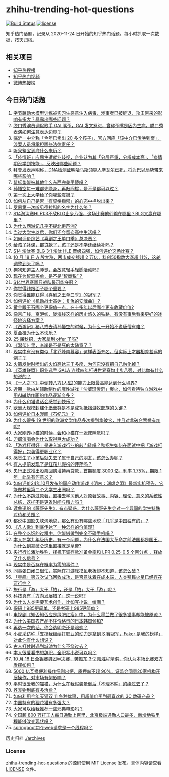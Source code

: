# zhihu-trending-hot-questions

[![Build Status](https://github.com/justjavac/zhihu-trending-hot-questions/workflows/ci/badge.svg?branch=master)](https://github.com/justjavac/zhihu-trending-hot-questions/actions)
[![license](https://img.shields.io/github/license/justjavac/zhihu-trending-hot-questions)](https://github.com/justjavac/zhihu-trending-hot-questions/blob/master/LICENSE)

知乎热门话题，记录从 2020-11-24
日开始的知乎热门话题。每小时抓取一次数据，按天[归档](./archives)。

## 相关项目

- [知乎热搜榜](https://github.com/justjavac/zhihu-trending-top-search)
- [知乎热门视频](https://github.com/justjavac/zhihu-trending-hot-video)
- [微博热搜榜](https://github.com/justjavac/weibo-trending-hot-search)

## 今日热门话题

<!-- BEGIN -->
<!-- 最后更新时间 Sat Oct 19 2024 12:26:18 GMT+0800 (China Standard Time) -->

1. [字节跳动大模型训练被实习生恶意注入病毒，涉事者已被辞退，攻击带来的影响有多大？暴露出哪些问题？](https://www.zhihu.com/question/1296528119)
1. [脱口秀演员调侃歌手 GAI 嘴歪，GAI 发文怒怼，曾称歪嘴是因为生病，脱口秀表演如何注意表达边界？](https://www.zhihu.com/question/1284883865)
1. [临沂一中介称「今年已卖出 20 多个孩子」，官方回应「该中介已传唤到案」，涉案人员将承担哪些法律责任？](https://www.zhihu.com/question/1259014200)
1. [听泉鉴宝到底什么来历？](https://www.zhihu.com/question/641805007)
1. [「疫情班」应届生遭就业歧视，企业认为其「分层严重，分辨成本高」、「疫情期没学到技能」，反映出哪些问题？](https://www.zhihu.com/question/1258506906)
1. [拜登发表声明称，DNA检测证明哈马斯领导人辛瓦尔已死，将为巴以局势带来哪些影响？](https://www.zhihu.com/question/1238118643)
1. [鼠标垫能被其他什么东西完美平替吗？](https://www.zhihu.com/question/850271740)
1. [孙悟空每一难都先隐身，再敲闷棍，是不是都可以过？](https://www.zhihu.com/question/667976449)
1. [第一次上大学给了你哪些震撼？](https://www.zhihu.com/question/664198162)
1. [如何从自己是否「有资格抑郁」的心态中挣脱出来？](https://www.zhihu.com/question/668022302)
1. [罗恩第一次听见德拉科的名字为什么笑？](https://www.zhihu.com/question/664256916)
1. [S14淘汰赛HLE1:3不敌BLG止步八强，这场比赛他们输在哪里？BLG又赢在哪里？](https://www.zhihu.com/question/1309817522)
1. [为什么西游记几乎不提北俱芦洲?](https://www.zhihu.com/question/962924281)
1. [当过大学生以后，你们还会留恋高中生活吗？](https://www.zhihu.com/question/1204801442)
1. [如何评价综艺《喜剧之王单口季》总决赛？](https://www.zhihu.com/question/1297015366)
1. [给孩子补课，都贷款了，孩子还是不学还继续补吗？](https://www.zhihu.com/question/667299055)
1. [S14 淘汰赛 BLG 3:1 淘汰 HLE 晋级四强，如何评价这场比赛？](https://www.zhihu.com/question/1289984189)
1. [10 月 18 日 A 股大涨，两市成交额超 2 万亿，科创50指数大涨超 11%，这轮调整到头了吗？](https://www.zhihu.com/question/1235750246)
1. [狗狗知道主人睡觉，会故意轻手轻脚活动吗?](https://www.zhihu.com/question/350491086)
1. [现在为智驾买单，是不是“智商税”？](https://www.zhihu.com/question/737789031)
1. [S14世界赛哪只战队最可能夺冠？](https://www.zhihu.com/question/700344207)
1. [你觉得钱跟面子哪个重要？](https://www.zhihu.com/question/502465602)
1. [你觉得谁能获得《喜剧之王单口季》的冠军？](https://www.zhihu.com/question/664792031)
1. [如何评价《机动战士高达：复仇的安魂曲》？](https://www.zhihu.com/question/1245640395)
1. [黄金跟玉石哪个更保值一点，在十多年以后哪个更有收藏价值?](https://www.zhihu.com/question/669117194)
1. [像京广线、京沪线、陇海线这样的历史悠久的铁路，有没有事后看来更好的途径地选择方案？](https://www.zhihu.com/question/657694363)
1. [《西游记》猪八戒去请孙悟空的时候，为什么一开始不说唐僧有难？](https://www.zhihu.com/question/809447402)
1. [夏金桂为什么不快乐？](https://www.zhihu.com/question/655342029)
1. [25 届秋招，大家拿到 offer 了吗?](https://www.zhihu.com/question/667707669)
1. [《潜伏》里，李崖是不是死的太随意了？](https://www.zhihu.com/question/651830670)
1. [现实中有没有类似「北乔峰南慕容」这样表面齐名，但实际上才器相差甚远的例子？](https://www.zhihu.com/question/27738577)
1. [火箭发射时喷出的火焰高达三千多度，为何它没有把自己融化掉？](https://www.zhihu.com/question/638955635)
1. [《英雄联盟》职业选手 GALA 连续四年打进世界赛均止步八强，对此你有什么想说的？](https://www.zhihu.com/question/1236239076)
1. [《一人之下》中倒转八方(人磁)的能力上限最高能达到什么境界?](https://www.zhihu.com/question/623921570)
1. [近期一款由AI辅助制作的魔性游戏「沙威玛传奇」爆火，如何看待独立游戏中用AI辅助作画的作品逐渐变多？](https://www.zhihu.com/question/871157123)
1. [为什么和猫说话会感觉到快乐？](https://www.zhihu.com/question/615903139)
1. [欧洲大规模封建化堡垒群是不是成功抵挡游牧部族的关键？](https://www.zhihu.com/question/514623346)
1. [如何评价日本漫画《石纪元》？](https://www.zhihu.com/question/305544429)
1. [为什么很多 19 世纪的欧洲文学作品多次提到拿破仑，并且对拿破仑赞誉有加呢?](https://www.zhihu.com/question/793868163)
1. [大家刚养小猫的时候，会和小猫在一张床睡觉吗？](https://www.zhihu.com/question/668088101)
1. [刀郎演唱会为什么取得巨大成功？](https://www.zhihu.com/question/782364830)
1. [「游戏打得好」是进入游戏行业的敲门砖吗？秋招生如何在面试中把「游戏打得好」包装得更职业化？](https://www.zhihu.com/question/834118826)
1. [感觉生了小孩后就失去了属于自己的朋友，该怎么办呢？](https://www.zhihu.com/question/869618032)
1. [有人提前发现了是红孩儿假扮的萍萍吗？](https://www.zhihu.com/question/667343874)
1. [央行正式推出股票回购增持再贷款，首期额度 3000 亿，利率 1.75%，期限 1 年，此举有何意义？](https://www.zhihu.com/question/1243484323)
1. [如何评价24年10月发布的国产动作游戏《明末：渊虚之羽》最新实机预告，它能做村里第二个大学生出圈吗？](https://www.zhihu.com/question/1235797994)
1. [为什么不跳过原著，直接去学习他人对原著故事、内容、理论、意义的系统性总结，这样不是更省时间与精力吗？](https://www.zhihu.com/question/832565074)
1. [读鲁迅的《藤野先生》，有点疑惑，为什么藤野先生会对一个异国的学生特殊对待和关照？](https://www.zhihu.com/question/625668015)
1. [都说中国缺失峡湾地貌，那么有没有哪些地貌「几乎是中国独有的」？](https://www.zhihu.com/question/660620434)
1. [《凡人歌》到底传达了一种怎样的价值观?](https://www.zhihu.com/question/666842942)
1. [在整个吃饭的过程中，你能够做到完全不碰手机吗？](https://www.zhihu.com/question/1018086108)
1. [本人在学九年级历史，有一个问题，为什么在法国大革命之前法国都是国王，为什么到拿破仑这里直接就是皇帝?](https://www.zhihu.com/question/1086097199)
1. [央行行长潘功胜称，择机下调存款准备金率和 LPR 0.25-0.5 个百分点 ，释放了什么信号？](https://www.zhihu.com/question/1243038453)
1. [现实中是否存在概率为零的事件？](https://www.zhihu.com/question/554764009)
1. [同事张口闭口很忙，实际在打游戏摸鱼老板却不知道，该怎么破？](https://www.zhihu.com/question/945146877)
1. [「星舰」第五次试飞回收成功，是否意味着在成本端，人类殖民火星已经存在可行性？](https://www.zhihu.com/question/861667343)
1. [旅行是「游」大于「拍」，还是「拍」大于「游」呢？](https://www.zhihu.com/question/466295652)
1. [科技真有「方向发展错了」这一说吗?](https://www.zhihu.com/question/801888244)
1. [为什么人类需要艺术创作，比如写小说，绘画？](https://www.zhihu.com/question/812573019)
1. [保研上985更简单，还是考研上985更简单？](https://www.zhihu.com/question/700836372)
1. [电视剧《知否知否应是绿肥红瘦》中，为什么墨兰做了很多错事却能被原谅？](https://www.zhihu.com/question/596370485)
1. [为什么美国农产品不往价格贵的日本韩国倾销?](https://www.zhihu.com/question/1038117159)
1. [再选一次的话，你会选明恋还是暗恋？](https://www.zhihu.com/question/750574921)
1. [小虎采访称「支撑我继续打职业的动力是拿到 S 赛冠军，Faker 是我的榜样」对此你有什么想说？](https://www.zhihu.com/question/1262379500)
1. [古人打仗时遇到城池为什么不绕过去？](https://www.zhihu.com/question/395931934)
1. [本人很爱看书想辞职，全职写小说可以吗？](https://www.zhihu.com/question/666596698)
1. [10 月 18 日全锦赛男团半决赛，樊振东 3-2 险胜程靖淇，你认为本场比赛双方发挥如何？](https://www.zhihu.com/question/1285583131)
1. [5000 亿互换便利操作细则出炉，质押率不超 90%，证监会同意20家机构开展操作，对市场有何影响？](https://www.zhihu.com/question/1268646198)
1. [平时很爱我的猫猫，为什么在我假装晕倒后「不理不睬」的绕过去了？](https://www.zhihu.com/question/667976595)
1. [养宠物到底有多治愈？](https://www.zhihu.com/question/657319736)
1. [如何利用今年天猫双 11 各种优惠，用超值价买到最喜欢的 3C 数码产品？](https://www.zhihu.com/question/1170322581)
1. [中国特有的狸花猫有多强大？](https://www.zhihu.com/question/423321345)
1. [大家可以给我推荐一些邪典电影吗？](https://www.zhihu.com/question/658307653)
1. [全国超 800 万打工人每日通勤上百里，北京极端通勤人口最多，新增地铁里程能够改变现状吗？](https://www.zhihu.com/question/1156862677)
1. [springboot每个web请求是一个线程吗？](https://www.zhihu.com/question/314356750)

<!-- END -->

历史归档 [./archives](./archives)

### License

[zhihu-trending-hot-questions](https://github.com/justjavac/zhihu-trending-hot-questions)
的源码使用 MIT License 发布。具体内容请查看 [LICENSE](./LICENSE) 文件。

